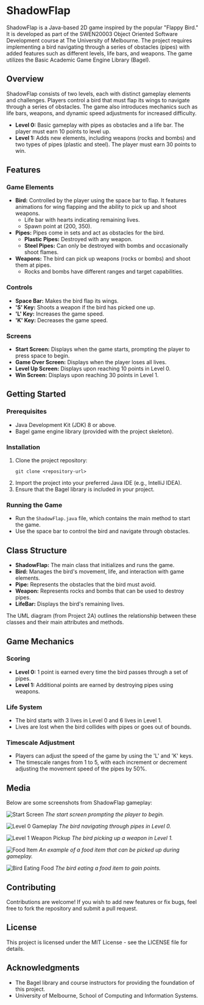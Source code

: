 # ShadowFlap

ShadowFlap is a Java-based 2D game inspired by the popular "Flappy Bird." It is developed as part of the SWEN20003 Object Oriented Software Development course at The University of Melbourne. The project requires implementing a bird navigating through a series of obstacles (pipes) with added features such as different levels, life bars, and weapons. The game utilizes the Basic Academic Game Engine Library (Bagel).

## Overview

ShadowFlap consists of two levels, each with distinct gameplay elements and challenges. Players control a bird that must flap its wings to navigate through a series of obstacles. The game also introduces mechanics such as life bars, weapons, and dynamic speed adjustments for increased difficulty.

- **Level 0:** Basic gameplay with pipes as obstacles and a life bar. The player must earn 10 points to level up.
- **Level 1:** Adds new elements, including weapons (rocks and bombs) and two types of pipes (plastic and steel). The player must earn 30 points to win.

## Features

### Game Elements

- **Bird:** Controlled by the player using the space bar to flap. It features animations for wing flapping and the ability to pick up and shoot weapons.
  - Life bar with hearts indicating remaining lives.
  - Spawn point at (200, 350).
- **Pipes:** Pipes come in sets and act as obstacles for the bird.
  - **Plastic Pipes:** Destroyed with any weapon.
  - **Steel Pipes:** Can only be destroyed with bombs and occasionally shoot flames.
- **Weapons:** The bird can pick up weapons (rocks or bombs) and shoot them at pipes.
  - Rocks and bombs have different ranges and target capabilities.

### Controls

- **Space Bar:** Makes the bird flap its wings.
- **'S' Key:** Shoots a weapon if the bird has picked one up.
- **'L' Key:** Increases the game speed.
- **'K' Key:** Decreases the game speed.

### Screens

- **Start Screen:** Displays when the game starts, prompting the player to press space to begin.
- **Game Over Screen:** Displays when the player loses all lives.
- **Level Up Screen:** Displays upon reaching 10 points in Level 0.
- **Win Screen:** Displays upon reaching 30 points in Level 1.

## Getting Started

### Prerequisites

- Java Development Kit (JDK) 8 or above.
- Bagel game engine library (provided with the project skeleton).

### Installation

1. Clone the project repository:
   ```
   git clone <repository-url>
   ```
2. Import the project into your preferred Java IDE (e.g., IntelliJ IDEA).
3. Ensure that the Bagel library is included in your project.

### Running the Game

- Run the `ShadowFlap.java` file, which contains the main method to start the game.
- Use the space bar to control the bird and navigate through obstacles.

## Class Structure

- **ShadowFlap:** The main class that initializes and runs the game.
- **Bird:** Manages the bird's movement, life, and interaction with game elements.
- **Pipe:** Represents the obstacles that the bird must avoid.
- **Weapon:** Represents rocks and bombs that can be used to destroy pipes.
- **LifeBar:** Displays the bird's remaining lives.

The UML diagram (from Project 2A) outlines the relationship between these classes and their main attributes and methods.

## Game Mechanics

### Scoring

- **Level 0:** 1 point is earned every time the bird passes through a set of pipes.
- **Level 1:** Additional points are earned by destroying pipes using weapons.

### Life System

- The bird starts with 3 lives in Level 0 and 6 lives in Level 1.
- Lives are lost when the bird collides with pipes or goes out of bounds.

### Timescale Adjustment

- Players can adjust the speed of the game by using the 'L' and 'K' keys.
- The timescale ranges from 1 to 5, with each increment or decrement adjusting the movement speed of the pipes by 50%.

## Media

Below are some screenshots from ShadowFlap gameplay:

![Start Screen](images/start_screen.png)
*The start screen prompting the player to begin.*

![Level 0 Gameplay](images/level0_gameplay.png)
*The bird navigating through pipes in Level 0.*

![Level 1 Weapon Pickup](images/level1_weapon.png)
*The bird picking up a weapon in Level 1.*

![Food Item](images/food_item.png)
*An example of a food item that can be picked up during gameplay.*

![Bird Eating Food](images/bird_eating.png)
*The bird eating a food item to gain points.*

## Contributing

Contributions are welcome! If you wish to add new features or fix bugs, feel free to fork the repository and submit a pull request.

## License

This project is licensed under the MIT License - see the LICENSE file for details.

## Acknowledgments

- The Bagel library and course instructors for providing the foundation of this project.
- University of Melbourne, School of Computing and Information Systems.


